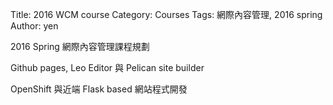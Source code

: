 Title: 2016 WCM course
Category: Courses
Tags: 網際內容管理, 2016 spring
Author: yen

2016 Spring 網際內容管理課程規劃

<!-- PELICAN_END_SUMMARY -->

Github pages, Leo Editor 與 Pelican site builder

OpenShift 與近端 Flask based 網站程式開發

